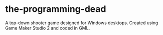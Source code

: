 # the-programming-dead
A top-down shooter game designed for Windows desktops. Created using Game Maker Studio 2 and coded in GML.
